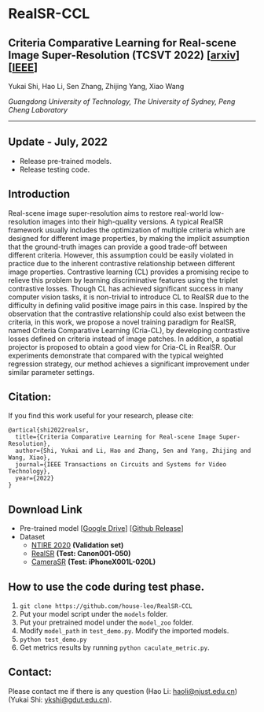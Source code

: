 # RealSR-CCL 

## Criteria Comparative Learning for Real-scene Image Super-Resolution (TCSVT 2022) [[arxiv](https://arxiv.org/abs/2207.12767)] [[IEEE](https://ieeexplore.ieee.org/document/9847265)]

Yukai Shi, Hao Li, Sen Zhang, Zhijing Yang, Xiao Wang

*Guangdong University of Technology, The University of Sydney, Peng Cheng Laboratory*

---

## Update - July, 2022
- Release pre-trained models.
- Release testing code.

## Introduction

Real-scene image super-resolution aims to restore real-world low-resolution images into their high-quality versions. A typical RealSR framework usually includes the optimization of multiple criteria which are designed for different image properties, by making the implicit assumption that the ground-truth images can provide a good trade-off between different criteria. However, this assumption could be easily violated in practice due to the inherent contrastive relationship between different image properties. Contrastive learning (CL) provides a promising recipe to relieve this problem by learning discriminative features using the triplet contrastive losses. Though CL has achieved significant success in many computer vision tasks, it is non-trivial to introduce CL to RealSR due to the difficulty in defining valid positive image pairs in this case. Inspired by the observation that the contrastive relationship could also exist between the criteria, in this work, we propose a novel training paradigm for RealSR, named Criteria Comparative Learning (Cria-CL), by developing contrastive losses defined on criteria instead of image patches. In addition, a spatial projector is proposed to obtain a good view for Cria-CL in RealSR. Our experiments demonstrate that compared with the typical weighted regression strategy, our method achieves a significant improvement under similar parameter settings. 


## Citation:
If you find this work useful for your research, please cite:

```
@artical{shi2022realsr,
  title={Criteria Comparative Learning for Real-scene Image Super-Resolution},
  author={Shi, Yukai and Li, Hao and Zhang, Sen and Yang, Zhijing and Wang, Xiao},
  journal={IEEE Transactions on Circuits and Systems for Video Technology},
  year={2022}
}
```

## Download Link
- Pre-trained model [[Google Drive](https://drive.google.com/file/d/1Aunk1UoZAWq45pr6tZkjsTMcc4Qv7lbO/view?usp=sharing)] [[Github Release](https://github.com/House-Leo/RealSR-CCL/releases/download/Premodel/model.zip)]
- Dataset
  - [NTIRE 2020](https://competitions.codalab.org/competitions/22221) **(Validation set)**
  - [RealSR](https://github.com/csjcai/RealSR) **(Test: Canon001-050)**
  - [CameraSR](https://github.com/ngchc/CameraSR) **(Test: iPhoneX001L-020L)**

## How to use the code during test phase.

1. `git clone https://github.com/house-leo/RealSR-CCL`
2. Put your model script under the `models` folder.
3. Put your pretrained model under the `model_zoo` folder.
4. Modify `model_path` in `test_demo.py`. Modify the imported models.
5. `python test_demo.py`
6. Get metrics results by running `python caculate_metric.py`. 

## Contact:
Please contact me if there is any question (Hao Li: haoli@njust.edu.cn) (Yukai Shi: ykshi@gdut.edu.cn).